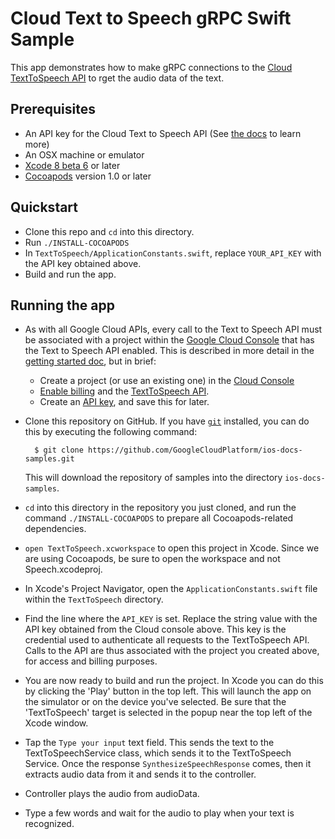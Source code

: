 # Cloud Text to Speech gRPC Swift Sample

This app demonstrates how to make gRPC connections to the [Cloud TextToSpeech API](https://cloud.google.com/text-to-speech/) to rget the audio data of the text.

## Prerequisites
- An API key for the Cloud Text to Speech API (See
  [the docs][getting-started] to learn more)
- An OSX machine or emulator
- [Xcode 8 beta 6][xcode] or later
- [Cocoapods][cocoapods] version 1.0 or later

## Quickstart
- Clone this repo and `cd` into this directory.
- Run `./INSTALL-COCOAPODS`
- In `TextToSpeech/ApplicationConstants.swift`, replace `YOUR_API_KEY` with the API key obtained above.
- Build and run the app.


## Running the app

- As with all Google Cloud APIs, every call to the Text to Speech API must be associated
  with a project within the [Google Cloud Console][cloud-console] that has the
  Text to Speech API enabled. This is described in more detail in the [getting started
  doc][getting-started], but in brief:
  - Create a project (or use an existing one) in the [Cloud
    Console][cloud-console]
  - [Enable billing][billing] and the [TextToSpeech API][enable-text-to-speech].
  - Create an [API key][api-key], and save this for later.

- Clone this repository on GitHub. If you have [`git`][git] installed, you can do this by executing the following command:

        $ git clone https://github.com/GoogleCloudPlatform/ios-docs-samples.git

    This will download the repository of samples into the directory
    `ios-docs-samples`.

- `cd` into this directory in the repository you just cloned, and run the command `./INSTALL-COCOAPODS` to prepare all Cocoapods-related dependencies.

- `open TextToSpeech.xcworkspace` to open this project in Xcode. Since we are using Cocoapods, be sure to open the workspace and not Speech.xcodeproj.

- In Xcode's Project Navigator, open the `ApplicationConstants.swift` file within the `TextToSpeech` directory.

- Find the line where the `API_KEY` is set. Replace the string value with the API key obtained from the Cloud console above. This key is the credential used to authenticate all requests to the TextToSpeech API. Calls to the API are thus associated with the project you created above, for access and billing purposes.

- You are now ready to build and run the project. In Xcode you can do this by clicking the 'Play' button in the top left. This will launch the app on the simulator or on the device you've selected. Be sure that the 'TextToSpeech' target is selected in the popup near the top left of the Xcode window. 

- Tap the `Type your input` text field. This sends the text to the TextToSpeechService class, which sends it to the TextToSpeech Service. Once the response `SynthesizeSpeechResponse` comes, then it extracts audio data from it and sends it to the controller.
- Controller plays the audio from audioData.

- Type a few words and wait for the audio to play when your text is recognized.

[getting-started]: https://cloud.google.com/text-to-speech/docs/quickstarts
[cloud-console]: https://console.cloud.google.com
[git]: https://git-scm.com/
[xcode]: https://developer.apple.com/xcode/
[billing]: https://console.cloud.google.com/billing?project=_
[enable-text-to-speech]: https://console.cloud.google.com/apis/library/texttospeech.googleapis.com
[api-key]: https://console.cloud.google.com/apis/credentials?project=_
[cocoapods]: https://cocoapods.org/
[gRPC Objective-C setup]: https://github.com/grpc/grpc/tree/master/src/objective-c

